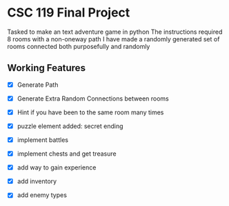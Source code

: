 # CSC 119 Final Project
Tasked to make an text adventure game in python
The instructions required 8 rooms with a non-oneway path
I have made a randomly generated set of rooms connected both purposefully and randomly

## Working Features

- [x] Generate Path 
- [x] Generate Extra Random Connections between rooms 
- [x] Hint if you have been to the same room many times
- [x] puzzle element added: secret ending
- [x] implement battles
- [x] implement chests and get treasure
- [x] add way to gain experience
- [x] add inventory
- [x] add enemy types



